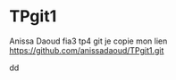 # TPgit1
Anissa Daoud fia3 tp4 git
je copie mon lien 
https://github.com/anissadaoud/TPgit1.git

dd

